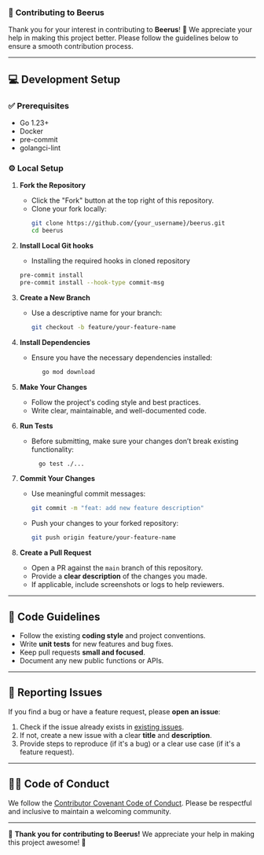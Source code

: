 ### 🤝 **Contributing to Beerus**

Thank you for your interest in contributing to **Beerus**! 🎉 We appreciate your help in making this project better. Please follow the guidelines below to ensure a smooth contribution process.

---

## 💻 Development Setup

### ✅ Prerequisites

- Go 1.23+
- Docker
- pre-commit
- golangci-lint

### ⚙️ Local Setup

1. **Fork the Repository**
   - Click the "Fork" button at the top right of this repository.
   - Clone your fork locally:
     ```sh
     git clone https://github.com/{your_username}/beerus.git
     cd beerus
     ```
2. **Install Local Git hooks**
    - Installing the required hooks in cloned repository
     ```sh
     pre-commit install
     pre-commit install --hook-type commit-msg
     ```

3. **Create a New Branch**
   - Use a descriptive name for your branch:
     ```sh
     git checkout -b feature/your-feature-name
     ```

4. **Install Dependencies**
   - Ensure you have the necessary dependencies installed:
     ```sh
        go mod download
     ```

5. **Make Your Changes**
   - Follow the project's coding style and best practices.
   - Write clear, maintainable, and well-documented code.

6. **Run Tests**
   - Before submitting, make sure your changes don’t break existing functionality:
     ```sh
       go test ./...
     ```

7. **Commit Your Changes**
   - Use meaningful commit messages:
     ```sh
     git commit -m "feat: add new feature description"
     ```
   - Push your changes to your forked repository:
     ```sh
     git push origin feature/your-feature-name
     ```

8. **Create a Pull Request**
   - Open a PR against the `main` branch of this repository.
   - Provide a **clear description** of the changes you made.
   - If applicable, include screenshots or logs to help reviewers.

---

## 📜 **Code Guidelines**

- Follow the existing **coding style** and project conventions.
- Write **unit tests** for new features and bug fixes.
- Keep pull requests **small and focused**.
- Document any new public functions or APIs.

---

## 🐛 **Reporting Issues**

If you find a bug or have a feature request, please **open an issue**:

1. Check if the issue already exists in [existing issues](https://github.com/lucasmendesl/beerus/issues).
2. If not, create a new issue with a clear **title** and **description**.
3. Provide steps to reproduce (if it's a bug) or a clear use case (if it's a feature request).

---

## 👮‍♀️ **Code of Conduct**

We follow the [Contributor Covenant Code of Conduct](https://www.contributor-covenant.org/). Please be respectful and inclusive to maintain a welcoming community.

---

🚀 **Thank you for contributing to Beerus!** We appreciate your help in making this project awesome! 💙
